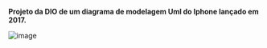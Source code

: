 **Projeto da DIO de um diagrama de modelagem Uml do Iphone lançado em 2017.**


![image](https://github.com/user-attachments/assets/37162e25-5e20-44e2-b072-aec08f88b216)
